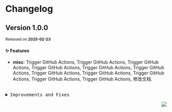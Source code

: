 <a name="readme-top"></a>

# Changelog

## Version 1.0.0

<sup>Released on **2025-02-23**</sup>

#### ✨ Features

- **misc**: Trigger GitHub Actions, Trigger GitHub Actions, Trigger GitHub Actions, Trigger GitHub Actions, Trigger GitHub Actions, Trigger GitHub Actions, Trigger GitHub Actions, Trigger GitHub Actions, Trigger GitHub Actions, Trigger GitHub Actions, Trigger GitHub Actions, 修改文档.

<br/>

<details>
<summary><kbd>Improvements and Fixes</kbd></summary>

#### What's improved

- **misc**: Trigger GitHub Actions ([21df42b](https://github.com/maidhub/maid-lint/commit/21df42b))
- **misc**: Trigger GitHub Actions ([5ea3965](https://github.com/maidhub/maid-lint/commit/5ea3965))
- **misc**: Trigger GitHub Actions ([d81efff](https://github.com/maidhub/maid-lint/commit/d81efff))
- **misc**: Trigger GitHub Actions ([613578a](https://github.com/maidhub/maid-lint/commit/613578a))
- **misc**: Trigger GitHub Actions ([ce739bb](https://github.com/maidhub/maid-lint/commit/ce739bb))
- **misc**: Trigger GitHub Actions ([4ac98a8](https://github.com/maidhub/maid-lint/commit/4ac98a8))
- **misc**: Trigger GitHub Actions ([31856d0](https://github.com/maidhub/maid-lint/commit/31856d0))
- **misc**: Trigger GitHub Actions ([af1e694](https://github.com/maidhub/maid-lint/commit/af1e694))
- **misc**: Trigger GitHub Actions ([2722e80](https://github.com/maidhub/maid-lint/commit/2722e80))
- **misc**: Trigger GitHub Actions ([3aaa5c7](https://github.com/maidhub/maid-lint/commit/3aaa5c7))
- **misc**: Trigger GitHub Actions ([b58a512](https://github.com/maidhub/maid-lint/commit/b58a512))
- **misc**: 修改文档 ([4082e16](https://github.com/maidhub/maid-lint/commit/4082e16))

</details>

<div align="right">

[![](https://img.shields.io/badge/-BACK_TO_TOP-151515?style=flat-square)](#readme-top)

</div>
